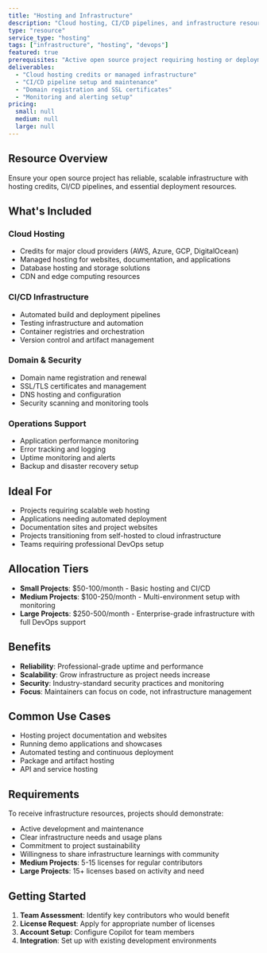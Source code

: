 ```yaml
---
title: "Hosting and Infrastructure"
description: "Cloud hosting, CI/CD pipelines, and infrastructure resources for open source projects to ensure reliable deployment and operations."
type: "resource"
service_type: "hosting"
tags: ["infrastructure", "hosting", "devops"]
featured: true
prerequisites: "Active open source project requiring hosting or deployment infrastructure"
deliverables: 
  - "Cloud hosting credits or managed infrastructure"
  - "CI/CD pipeline setup and maintenance"
  - "Domain registration and SSL certificates"
  - "Monitoring and alerting setup"
pricing:
  small: null
  medium: null
  large: null
---
```


## Resource Overview

Ensure your open source project has reliable, scalable infrastructure with hosting credits, CI/CD pipelines, and essential deployment resources.

## What's Included

### Cloud Hosting
- Credits for major cloud providers (AWS, Azure, GCP, DigitalOcean)
- Managed hosting for websites, documentation, and applications
- Database hosting and storage solutions
- CDN and edge computing resources

### CI/CD Infrastructure
- Automated build and deployment pipelines
- Testing infrastructure and automation
- Container registries and orchestration
- Version control and artifact management

### Domain & Security
- Domain name registration and renewal
- SSL/TLS certificates and management
- DNS hosting and configuration
- Security scanning and monitoring tools

### Operations Support
- Application performance monitoring
- Error tracking and logging
- Uptime monitoring and alerts
- Backup and disaster recovery setup

## Ideal For

- Projects requiring scalable web hosting
- Applications needing automated deployment
- Documentation sites and project websites
- Projects transitioning from self-hosted to cloud infrastructure
- Teams requiring professional DevOps setup

## Allocation Tiers

- **Small Projects**: $50-100/month - Basic hosting and CI/CD
- **Medium Projects**: $100-250/month - Multi-environment setup with monitoring
- **Large Projects**: $250-500/month - Enterprise-grade infrastructure with full DevOps support

## Benefits

- **Reliability**: Professional-grade uptime and performance
- **Scalability**: Grow infrastructure as project needs increase
- **Security**: Industry-standard security practices and monitoring
- **Focus**: Maintainers can focus on code, not infrastructure management

## Common Use Cases

- Hosting project documentation and websites
- Running demo applications and showcases
- Automated testing and continuous deployment
- Package and artifact hosting
- API and service hosting

## Requirements

To receive infrastructure resources, projects should demonstrate:
- Active development and maintenance
- Clear infrastructure needs and usage plans
- Commitment to project sustainability
- Willingness to share infrastructure learnings with community
- **Medium Projects**: 5-15 licenses for regular contributors
- **Large Projects**: 15+ licenses based on activity and need

## Getting Started

1. **Team Assessment**: Identify key contributors who would benefit
2. **License Request**: Apply for appropriate number of licenses
3. **Account Setup**: Configure Copilot for team members
4. **Integration**: Set up with existing development environments